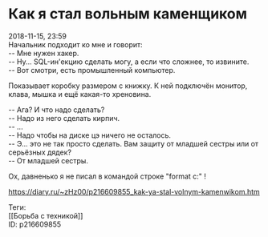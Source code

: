 Как я стал вольным каменщиком
==============================

   
 2018-11-15, 23:59   
  Начальник подходит ко мне и говорит:   
 -- Мне нужен хакер.   
 -- Ну... SQL-ин'екцию сделать могу, а если что сложнее, то извините.   
 -- Вот смотри, есть промышленный компьютер.   
   
 Показывает коробку размером с книжку. К ней подключён монитор, клава, мышка и ещё какая-то хреновина.   
   
 -- Ага? И что надо сделать?   
 -- Надо из него сделать кирпич.   
 -- ...   
 -- Надо чтобы на диске цэ ничего не осталось.   
 -- Э... это не так просто сделать. Вам защиту от младшей сестры или от серьёзных дядек?   
 -- От младшей сестры.   
   
 Ох, давненько я не писал в командой строке "format c:" !   
    
 <https://diary.ru/~zHz00/p216609855_kak-ya-stal-volnym-kamenwikom.htm>   
   
 Теги:   
 [[Борьба с техникой]]   
 ID: p216609855